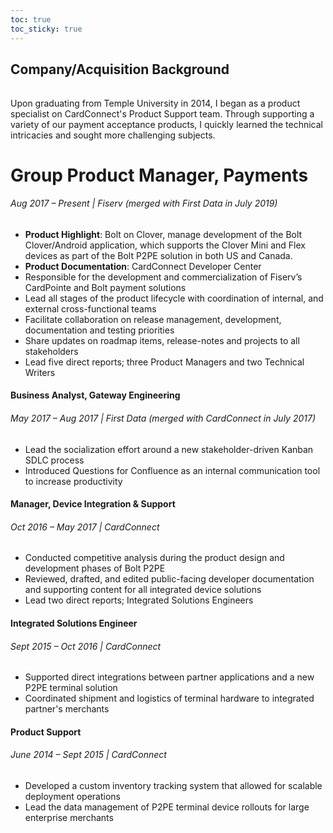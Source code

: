 ```yaml
---
toc: true
toc_sticky: true
---
```


## Company/Acquisition Background

######
Upon graduating from Temple University in 2014, I began as a product specialist on CardConnect's Product Support team. Through supporting a variety of our payment acceptance products, I quickly learned the technical intricacies and sought more challenging subjects. 




# Group Product Manager, Payments
###### Aug 2017 – Present | Fiserv (merged with First Data in July 2019)

- **Product Highlight**: Bolt on Clover, manage development of the Bolt Clover/Android application, which supports the Clover Mini and Flex devices as part of the Bolt P2PE solution in both US and Canada. 
- **Product Documentation**: CardConnect Developer Center
- Responsible for the development and commercialization of Fiserv’s CardPointe and Bolt payment solutions
-  Lead all stages of the product lifecycle with coordination of internal, and external cross-functional teams
- Facilitate collaboration on release management, development, documentation and testing priorities
- Share updates on roadmap items, release-notes and projects to all stakeholders
- Lead five direct reports; three Product Managers and two Technical Writers

#### Business Analyst, Gateway Engineering
###### May 2017 – Aug 2017 | First Data (merged with CardConnect in July 2017)
- Lead the socialization effort around a new stakeholder-driven Kanban SDLC process
- Introduced Questions for Confluence as an internal communication tool to increase productivity

#### Manager, Device Integration & Support
###### Oct 2016 – May 2017 | CardConnect
- Conducted competitive analysis during the product design and development phases of Bolt P2PE
- Reviewed, drafted, and  edited public-facing developer documentation and supporting content for all integrated device solutions
- Lead two direct reports; Integrated Solutions Engineers

#### Integrated Solutions Engineer
###### Sept 2015 – Oct 2016 | CardConnect
- Supported direct integrations between partner applications and a new P2PE terminal solution
- Coordinated shipment and logistics of terminal hardware to integrated partner's merchants

#### Product Support
###### June 2014 – Sept 2015 | CardConnect
- Developed a custom inventory tracking system that allowed for scalable deployment operations
- Lead the data management of P2PE terminal device rollouts for large enterprise merchants